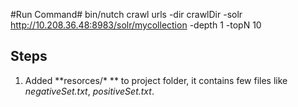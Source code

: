 
#Run Command#
bin/nutch crawl urls -dir crawlDir -solr http://10.208.36.48:8983/solr/mycollection -depth 1 -topN 10

## Steps ##
1. Added **resorces/\* ** to project folder, it contains few files like *negativeSet.txt*, *positiveSet.txt*.

